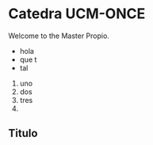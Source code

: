 # Catedra UCM-ONCE

Welcome to the Master Propio.

* hola
* que t
* tal

1. uno 
2. dos
3. tres
4.

## Titulo

